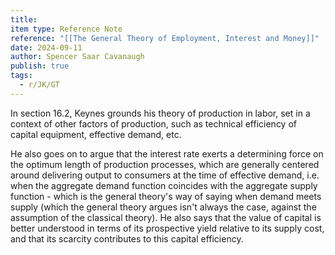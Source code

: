 ```yaml
---
title: 
item type: Reference Note
reference: "[[The General Theory of Employment, Interest and Money]]"
date: 2024-09-11
author: Spencer Saar Cavanaugh
publish: true
tags:
  - r/JK/GT
---
```

In section 16.2, Keynes grounds his theory of production in labor, set in a context of other factors of production, such as technical efficiency of capital equipment, effective demand, etc. 

He also goes on to argue that the interest rate exerts a determining force on the optimum length of production processes, which are generally centered around delivering output to consumers at the time of effective demand, i.e. when the aggregate demand function coincides with the aggregate supply function - which is the general theory's way of saying when demand meets supply (which the general theory argues isn't always the case, against the assumption of the classical theory). He also says that the value of capital is better understood in terms of its prospective yield relative to its supply cost, and that its scarcity contributes to this capital efficiency.